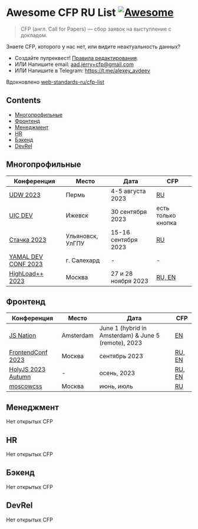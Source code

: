 # Awesome CFP RU List [![Awesome](https://awesome.re/badge.svg)](https://awesome.re)

> CFP (англ. Call for Papers) — сбор заявок на выступление с докладом.

Знаете CFP, которого у нас нет, или видите неактуальность данных?

- Создайте пулреквест! [Правила редактирования](CONTRIBUTING.md).
- ИЛИ Напишите email: aad.jerry+cfp@gmail.com
- ИЛИ Напишите в Telegram: https://t.me/alexey_avdeev

Вдохновлено [web-standards-ru/cfp-list](https://github.com/web-standards-ru/cfp-list)

## Contents

- [Многопрофильные](#многопрофильные)
- [Фронтенд](#фронтенд)
- [Менеджмент](#менеджмент)
- [HR](#hr)
- [Бэкенд](#бэкенд)
- [DevRel](#devrel)

## Многопрофильные

| Конференция                                        | Место            | Дата                | CFP                                                                                                       |
| -------------------------------------------------- | ---------------- | ------------------- | --------------------------------------------------------------------------------------------------------- |
| [UDW 2023](https://ural-digital-weekend.ru/)       | Пермь            | 4-5 августа 2023    | [RU](https://docs.google.com/forms/d/e/1FAIpQLSfbyqdJASMM5JEKoHA0ETWCg2yHYFPjIFwjR-laTTWuQZUxEg/viewform) |
| [UIC DEV](https://uic.dev/)                        | Ижевск           | 30 сентября 2023    | есть только кнопка                                                                                        |
| [Стачка 2023](https://nastachku.ru/)               | Ульяновск, УлГПУ | 15-16 сентября 2023 | [RU](https://nastachku.ru/lectures-new)                                                                   |
| [YAMAL DEV CONF 2023](https://yamal.dev/conf/2023) | г. Салехард      | -                   | -                                                                                                         |
| [HighLoad++ 2023](https://highload.ru/moscow/2023) | Москва           | 27 и 28 ноября 2023 | [RU, EN](https://conf.ontico.ru/lectures/propose?conference=hl2023-moscow)                                |

## Фронтенд

| Конференция                                              | Место     | Дата                                                 | CFP                                                                                                       |
| -------------------------------------------------------- | --------- | ---------------------------------------------------- | --------------------------------------------------------------------------------------------------------- |
| [JS Nation](https://jsnation.com/)                       | Amsterdam | June 1 (hybrid in Amsterdam) & June 5 (remote), 2023 | [EN](https://docs.google.com/forms/d/e/1FAIpQLSfVSzKBuAkUUCVf6cSA-Tuuo6MDNI4S7CB06vrnkzTdAZYQFA/viewform) |
| [FrontendConf 2023](https://frontendconf.ru/moscow/2023) | Москва    | сентябрь 2023                                        | [RU, EN](https://conf.ontico.ru/lectures/propose?conference=fc2023-moscow)                                |
| [HolyJS 2023 Autumn](https://holyjs.ru/)                 | -         | осень, 2023                                          | [RU, EN](https://holyjs.ru/callforpapers/)                                                                |
| [moscowcss](https://vk.com/css_moscow)                   | Москва    | июнь, июль                                           | [RU](https://clc.to/moscowcss_cfp)                                                                        |

## Менеджмент

Нет открытых CFP

## HR

Нет открытых CFP

## Бэкенд

Нет открытых CFP

## DevRel

Нет открытых CFP

